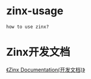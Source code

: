 # zinx-usage

    how to use zinx?

# Zinx开发文档

[《Zinx Documentation(开发文档)》](https://www.yuque.com/aceld/tsgooa/gx01meg5ow4pftac)
